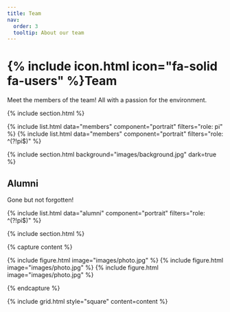 ```yaml
---
title: Team
nav:
  order: 3
  tooltip: About our team
---
```


# {% include icon.html icon="fa-solid fa-users" %}Team

Meet the members of the team! All with a passion for the environment.

{% include section.html %}

{% include list.html data="members" component="portrait" filters="role: pi" %}
{% include list.html data="members" component="portrait" filters="role: ^(?!pi$)" %}

{% include section.html background="images/background.jpg" dark=true %}

## Alumni

Gone but not forgotten!

{% include list.html data="alumni" component="portrait" filters="role: ^(?!pi$)" %}

{% include section.html %}

{% capture content %}

{% include figure.html image="images/photo.jpg" %}
{% include figure.html image="images/photo.jpg" %}
{% include figure.html image="images/photo.jpg" %}

{% endcapture %}

{% include grid.html style="square" content=content %}
